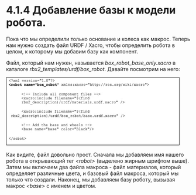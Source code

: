 # 4.1.4 Добавление базы к модели робота.

Пока что мы определили только основание и колеса как макрос. Теперь нам нужно создать файл URDF / Xacro, чтобы определить робота в целом, к которому мы добавим базу как компонент.

Файл, который нам нужен, называется _box\_robot\_base\_only.xacro_ в каталоге _rbx2\_templates/urdf/box\_robot_.  Давайте посмотрим на него:

![](../.gitbook/assets/image%20%2852%29.jpeg)

Как видите, файл довольно прост. Сначала мы добавляем имя нашего робота в открывающий тег _&lt;robot&gt;_  \(выделено жирным шрифтом выше\). Затем мы включаем два файла макроса - файл материалов, который определяет различные цвета, и базовый файл макроса, который мы только что создали. Наконец, мы добавляем базу роботу, вызывая макрос _&lt;base&gt;_  с именем и цветом.

